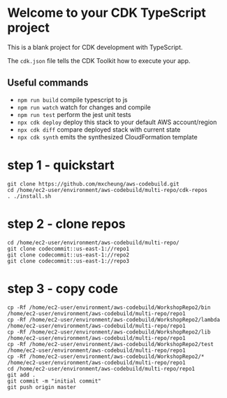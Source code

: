 # Welcome to your CDK TypeScript project

This is a blank project for CDK development with TypeScript.

The `cdk.json` file tells the CDK Toolkit how to execute your app.

## Useful commands

* `npm run build`   compile typescript to js
* `npm run watch`   watch for changes and compile
* `npm run test`    perform the jest unit tests
* `npx cdk deploy`  deploy this stack to your default AWS account/region
* `npx cdk diff`    compare deployed stack with current state
* `npx cdk synth`   emits the synthesized CloudFormation template

# step 1 - quickstart

```
git clone https://github.com/mxcheung/aws-codebuild.git
cd /home/ec2-user/environment/aws-codebuild/multi-repo/cdk-repos
. ./install.sh
```

# step 2 - clone repos

```
cd /home/ec2-user/environment/aws-codebuild/multi-repo/
git clone codecommit::us-east-1://repo1
git clone codecommit::us-east-1://repo2
git clone codecommit::us-east-1://repo3
```

# step 3 - copy code
```
cp -Rf /home/ec2-user/environment/aws-codebuild/WorkshopRepo2/bin  /home/ec2-user/environment/aws-codebuild/multi-repo/repo1
cp -Rf /home/ec2-user/environment/aws-codebuild/WorkshopRepo2/lambda  /home/ec2-user/environment/aws-codebuild/multi-repo/repo1
cp -Rf /home/ec2-user/environment/aws-codebuild/WorkshopRepo2/lib  /home/ec2-user/environment/aws-codebuild/multi-repo/repo1
cp -Rf /home/ec2-user/environment/aws-codebuild/WorkshopRepo2/test  /home/ec2-user/environment/aws-codebuild/multi-repo/repo1
cp -Rf /home/ec2-user/environment/aws-codebuild/WorkshopRepo2/*  /home/ec2-user/environment/aws-codebuild/multi-repo/repo1
cd /home/ec2-user/environment/aws-codebuild/multi-repo/repo1
git add .
git commit -m "initial commit"
git push origin master
```
